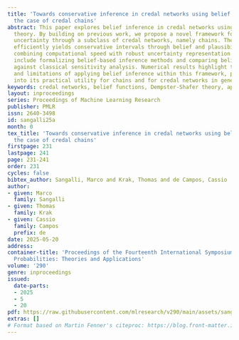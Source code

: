 ```yaml
---
title: 'Towards conservative inference in credal networks using belief functions:
  the case of credal chains'
abstract: This paper explores belief inference in credal networks using Dempster-Shafer
  theory. By building on previous work, we propose a novel framework for propagating
  uncertainty through a subclass of credal networks, namely chains. The proposed approach
  efficiently yields conservative intervals through belief and plausibility functions,
  combining computational speed with robust uncertainty representation. Key contributions
  include formalizing belief-based inference methods and comparing belief-based inference
  against classical sensitivity analysis. Numerical results highlight the advantages
  and limitations of applying belief inference within this framework, providing insights
  into its practical utility for chains and for credal networks in general.
keywords: credal networks, belief functions, Dempster-Shafer theory, approximate inference
layout: inproceedings
series: Proceedings of Machine Learning Research
publisher: PMLR
issn: 2640-3498
id: sangalli25a
month: 0
tex_title: 'Towards conservative inference in credal networks using belief functions:
  the case of credal chains'
firstpage: 231
lastpage: 241
page: 231-241
order: 231
cycles: false
bibtex_author: Sangalli, Marco and Krak, Thomas and de Campos, Cassio
author:
- given: Marco
  family: Sangalli
- given: Thomas
  family: Krak
- given: Cassio
  family: Campos
  prefix: de
date: 2025-05-20
address:
container-title: 'Proceedings of the Fourteenth International Symposium on Imprecise
  Probabilities: Theories and Applications'
volume: '290'
genre: inproceedings
issued:
  date-parts:
  - 2025
  - 5
  - 20
pdf: https://raw.githubusercontent.com/mlresearch/v290/main/assets/sangalli25a/sangalli25a.pdf
extras: []
# Format based on Martin Fenner's citeproc: https://blog.front-matter.io/posts/citeproc-yaml-for-bibliographies/
---
```


